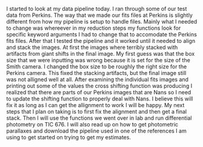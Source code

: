 I started to look at my data pipeline today. I ran through some of our test data from Perkins. The way that we made our fits files at Perkins is slightly different from how my pipeline is setup to handle files. Mainly what I needed to change was whereever in my reduction steps my functions look for specific keyword arguments I had to change that to accomodate the Perkins fits files. After that I tested the pipeline and it worked until it needed to align and stack the images. At first the images where terribly stacked with artifacts from giant shifts in the final image. My first guess was that the box size that we were inputting was wrong because it is set for the size of the Smith camera. I changed the box size to be roughly the right size for the Perkins camera. This fixed the stacking artifacts, but the final image still was not alligned well at all. After examining the individual fits images and printing out some of the values the cross shifting function was producing I realized that there are parts of our Perkins images that are Nans so I need to update the shifting function to properly deal with Nans. I believe this will fix it as long as I can get the allignment to work I will be happy. My next steps that I plan on taking is to first fix the alignment and then get a final stack. Then I will use the functions we went over in lab and run differential photometry on TIC 676. I will also read up on how to get photometric parallaxes and download the pipeline used in one of the references I am using to get started on trying to get my estimates.
